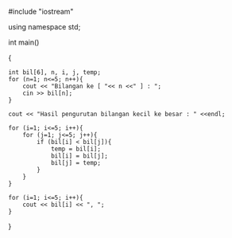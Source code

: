  #include "iostream"
  
using namespace std;
 
int main()
 
{
 
    int bil[6], n, i, j, temp;
    for (n=1; n<=5; n++){
        cout << "Bilangan ke [ "<< n <<" ] : ";
        cin >> bil[n];
    }
    
    cout << "Hasil pengurutan bilangan kecil ke besar : " <<endl;
    
    for (i=1; i<=5; i++){
        for (j=1; j<=5; j++){
            if (bil[i] < bil[j]){
                temp = bil[i];
                bil[i] = bil[j];
                bil[j] = temp;
            }
        }
    }
    
    for (i=1; i<=5; i++){
        cout << bil[i] << ", ";
    }
   
}
